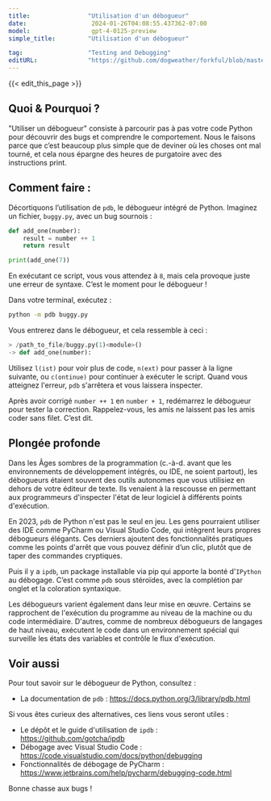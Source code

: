 ```yaml
---
title:                "Utilisation d'un débogueur"
date:                  2024-01-26T04:08:55.437362-07:00
model:                 gpt-4-0125-preview
simple_title:         "Utilisation d'un débogueur"

tag:                  "Testing and Debugging"
editURL:              "https://github.com/dogweather/forkful/blob/master/content/fr/python/using-a-debugger.md"
---
```


{{< edit_this_page >}}

## Quoi & Pourquoi ?
"Utiliser un débogueur" consiste à parcourir pas à pas votre code Python pour découvrir des bugs et comprendre le comportement. Nous le faisons parce que c’est beaucoup plus simple que de deviner où les choses ont mal tourné, et cela nous épargne des heures de purgatoire avec des instructions print.

## Comment faire :
Décortiquons l’utilisation de `pdb`, le débogueur intégré de Python. Imaginez un fichier, `buggy.py`, avec un bug sournois :

```Python
def add_one(number):
    result = number ++ 1
    return result

print(add_one(7))
```

En exécutant ce script, vous vous attendez à `8`, mais cela provoque juste une erreur de syntaxe. C’est le moment pour le débogueur !

Dans votre terminal, exécutez :
```bash
python -m pdb buggy.py
```

Vous entrerez dans le débogueur, et cela ressemble à ceci :
```Python
> /path_to_file/buggy.py(1)<module>()
-> def add_one(number):
```

Utilisez `l(ist)` pour voir plus de code, `n(ext)` pour passer à la ligne suivante, ou `c(ontinue)` pour continuer à exécuter le script. Quand vous atteignez l'erreur, `pdb` s'arrêtera et vous laissera inspecter.

Après avoir corrigé `number ++ 1` en `number + 1`, redémarrez le débogueur pour tester la correction.
Rappelez-vous, les amis ne laissent pas les amis coder sans filet. C’est dit.

## Plongée profonde
Dans les Âges sombres de la programmation (c.-à-d. avant que les environnements de développement intégrés, ou IDE, ne soient partout), les débogueurs étaient souvent des outils autonomes que vous utilisiez en dehors de votre éditeur de texte. Ils venaient à la rescousse en permettant aux programmeurs d'inspecter l'état de leur logiciel à différents points d'exécution.

En 2023, `pdb` de Python n'est pas le seul en jeu. Les gens pourraient utiliser des IDE comme PyCharm ou Visual Studio Code, qui intègrent leurs propres débogueurs élégants. Ces derniers ajoutent des fonctionnalités pratiques comme les points d'arrêt que vous pouvez définir d’un clic, plutôt que de taper des commandes cryptiques.

Puis il y a `ipdb`, un package installable via pip qui apporte la bonté d'`IPython` au débogage. C’est comme `pdb` sous stéroïdes, avec la complétion par onglet et la coloration syntaxique.

Les débogueurs varient également dans leur mise en œuvre. Certains se rapprochent de l'exécution du programme au niveau de la machine ou du code intermédiaire. D'autres, comme de nombreux débogueurs de langages de haut niveau, exécutent le code dans un environnement spécial qui surveille les états des variables et contrôle le flux d'exécution.

## Voir aussi
Pour tout savoir sur le débogueur de Python, consultez :
- La documentation de `pdb` : https://docs.python.org/3/library/pdb.html

Si vous êtes curieux des alternatives, ces liens vous seront utiles :
- Le dépôt et le guide d'utilisation de `ipdb` : https://github.com/gotcha/ipdb
- Débogage avec Visual Studio Code : https://code.visualstudio.com/docs/python/debugging
- Fonctionnalités de débogage de PyCharm : https://www.jetbrains.com/help/pycharm/debugging-code.html

Bonne chasse aux bugs !
